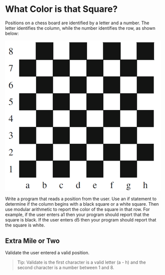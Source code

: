 # What Color is that Square?

Positions on a chess board are identified by a letter and a number. The letter identifies
the column, while the number identifies the row, as shown below:

![](./assets/square.png)

Write a program that reads a position from the user. Use an if statement to determine
if the column begins with a black square or a white square. Then use modular
arithmetic to report the color of the square in that row. For example, if the user enters
a1 then your program should report that the square is black. If the user enters d5
then your program should report that the square is white. 

## Extra Mile or Two

Validate the user entered a valid position.

> Tip: Validate is the first character is a valid letter (a - h) and the second character is a number between 1 and 8.
